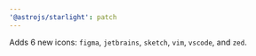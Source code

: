 ```yaml
---
'@astrojs/starlight': patch
---
```


Adds 6 new icons: `figma`, `jetbrains`, `sketch`, `vim`, `vscode`, and `zed`.
